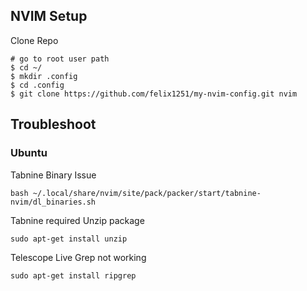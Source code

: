 ## NVIM Setup

Clone Repo

```shell
# go to root user path
$ cd ~/
$ mkdir .config 
$ cd .config
$ git clone https://github.com/felix1251/my-nvim-config.git nvim
```

## Troubleshoot

### Ubuntu

Tabnine Binary Issue

```
bash ~/.local/share/nvim/site/pack/packer/start/tabnine-nvim/dl_binaries.sh
```

Tabnine required Unzip package

```
sudo apt-get install unzip
```

Telescope Live Grep not working

```
sudo apt-get install ripgrep
```
